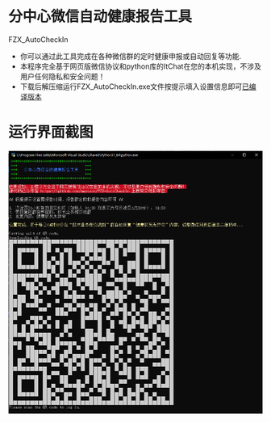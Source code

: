 # 分中心微信自动健康报告工具
FZX_AutoCheckIn
* 你可以通过此工具完成在各种微信群的定时健康申报或自动回复等功能.
* 本程序完全基于网页版微信协议和python库的ItChat在您的本机实现，不涉及用户任何隐私和安全问题！
* 下载后解压缩运行FZX_AutoCheckIn.exe文件按提示填入设置信息即可[已编译版本](https://github.com/mayaxcn/FZX_AutoCheckIn/raw/master/FZX_AutoCheckIn.zip)

# 运行界面截图
![screensnapshot截图1](https://raw.githubusercontent.com/mayaxcn/FZX_AutoCheckIn/master/screensnapshot.PNG)
